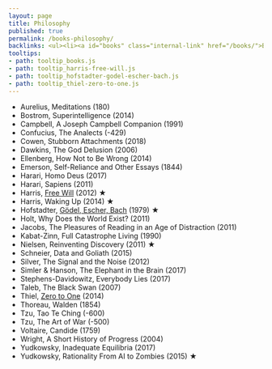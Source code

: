 ```yaml
---
layout: page
title: Philosophy
published: true
permalink: /books-philosophy/
backlinks: <ul><li><a id="books" class="internal-link" href="/books/">Books</a></li></ul>
tooltips: 
- path: tooltip_books.js
- path: tooltip_harris-free-will.js
- path: tooltip_hofstadter-godel-escher-bach.js
- path: tooltip_thiel-zero-to-one.js
---
```


* Aurelius, Meditations (180)
* Bostrom, Superintelligence (2014)
* Campbell, A Joseph Campbell Companion (1991)
* Confucius, The Analects (-429)
* Cowen, Stubborn Attachments (2018)
* Dawkins, The God Delusion (2006)
* Ellenberg, How Not to Be Wrong (2014)
* Emerson, Self-Reliance and Other Essays (1844)
* Harari, Homo Deus (2017)
* Harari, Sapiens (2011)
* Harris, <a id="harris-free-will" class="internal-link" href="/harris-free-will/">Free Will</a> (2012) ★
* Harris, Waking Up (2014) ★
* Hofstadter, <a id="hofstadter-godel-escher-bach" class="internal-link" href="/hofstadter-godel-escher-bach/">Gödel, Escher, Bach</a> (1979) ★
* Holt, Why Does the World Exist? (2011)
* Jacobs, The Pleasures of Reading in an Age of Distraction (2011)
* Kabat-Zinn, Full Catastrophe Living (1990)
* Nielsen, Reinventing Discovery (2011) ★
* Schneier, Data and Goliath (2015)
* Silver, The Signal and the Noise (2012)
* Simler & Hanson, The Elephant in the Brain (2017)
* Stephens-Davidowitz, Everybody Lies (2017)
* Taleb, The Black Swan (2007)
* Thiel, <a id="thiel-zero-to-one" class="internal-link" href="/thiel-zero-to-one/">Zero to One</a> (2014)
* Thoreau, Walden (1854)
* Tzu, Tao Te Ching (-600)
* Tzu, The Art of War (-500)
* Voltaire, Candide (1759)
* Wright, A Short History of Progress (2004)
* Yudkowsky, Inadequate Equilibria (2017)
* Yudkowsky, Rationality From AI to Zombies (2015) ★
